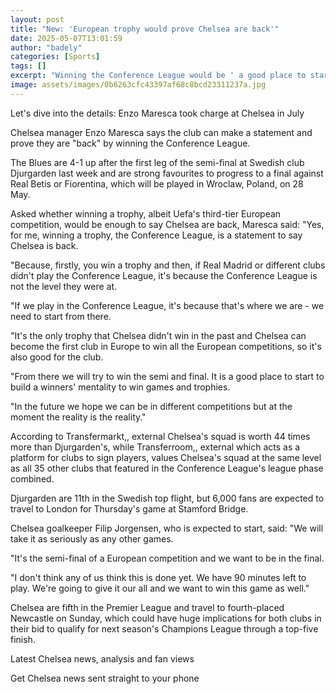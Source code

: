 ```yaml
---
layout: post
title: "New: 'European trophy would prove Chelsea are back'"
date: 2025-05-07T13:01:59
author: "badely"
categories: [Sports]
tags: []
excerpt: "Winning the Conference League would be ' a good place to start to build a winners' mentality', says Chelsea manager Enzo Maresca."
image: assets/images/0b6263cfc43397af68c8bcd23311237a.jpg
---
```


Let's dive into the details: Enzo Maresca took charge at Chelsea in July

Chelsea manager Enzo Maresca says the club can make a statement and prove they are "back" by winning the Conference League.

The Blues are 4-1 up after the first leg of the semi-final at Swedish club Djurgarden last week and are strong favourites to progress to a final against Real Betis or Fiorentina, which will be played in Wroclaw, Poland, on 28 May.

Asked whether winning a trophy, albeit Uefa's third-tier European competition, would be enough to say Chelsea are back, Maresca said: "Yes, for me, winning a trophy, the Conference League, is a statement to say Chelsea is back.

"Because, firstly, you win a trophy and then, if Real Madrid or different clubs didn't play the Conference League, it's because the Conference League is not the level they were at.

"If we play in the Conference League, it's because that's where we are - we need to start from there.

"It's the only trophy that Chelsea didn't win in the past and Chelsea can become the first club in Europe to win all the European competitions, so it's also good for the club.

"From there we will try to win the semi and final. It is a good place to start to build a winners' mentality to win games and trophies.

"In the future we hope we can be in different competitions but at the moment the reality is the reality."

According to Transfermarkt,, external Chelsea's squad is worth 44 times more than Djurgarden's, while Transferroom,, external which acts as a platform for clubs to sign players, values Chelsea's squad at the same level as all 35 other clubs that featured in the Conference League's league phase combined.

Djurgarden are 11th in the Swedish top flight, but 6,000 fans are expected to travel to London for Thursday's game at Stamford Bridge.

Chelsea goalkeeper Filip Jorgensen, who is expected to start, said: "We will take it as seriously as any other games.

"It's the semi-final of a European competition and we want to be in the final.

"I don't think any of us think this is done yet. We have 90 minutes left to play. We're going to give it our all and we want to win this game as well."

Chelsea are fifth in the Premier League and travel to fourth-placed Newcastle on Sunday, which could have huge implications for both clubs in their bid to qualify for next season's Champions League through a top-five finish.

Latest Chelsea news, analysis and fan views

Get Chelsea news sent straight to your phone

